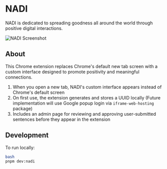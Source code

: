# NADI

NADI is dedicated to spreading goodness all around the world through positive digital interactions.

![NADI Screenshot](https://github.com/user-attachments/assets/d46d1e7e-9ade-4154-8c1f-9d574be76384)

## About

This Chrome extension replaces Chrome's default new tab screen with a custom interface designed to promote positivity and meaningful connections.

1. When you open a new tab, NADI's custom interface appears instead of Chrome's default screen
2. On first use, the extension generates and stores a UUID locally (Future implementation will use Google popup login via `iframe-web-hosting` package)
3. Includes an admin page for reviewing and approving user-submitted sentences before they appear in the extension

## Development

To run locally:

```bash
bash
pnpm dev:nadi
```

